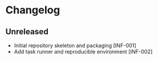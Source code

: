 # Changelog

## Unreleased
- Initial repository skeleton and packaging [INF-001]
- Add task runner and reproducible environment [INF-002]
